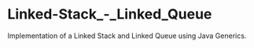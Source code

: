 # Linked-Stack_-_Linked_Queue
Implementation of a Linked Stack and Linked Queue using Java Generics.
